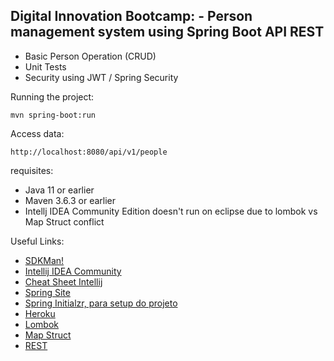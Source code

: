 <h2>Digital Innovation Bootcamp: - Person management system using  Spring Boot API REST </h2>


* Basic Person Operation (CRUD)
* Unit Tests
* Security using JWT / Spring Security

Running the project:

```shell script
mvn spring-boot:run 
```

Access data:

```
http://localhost:8080/api/v1/people
```


requisites:

* Java 11 or earlier
* Maven 3.6.3 or earlier
* Intellj IDEA Community Edition doesn't run on eclipse due to lombok vs Map Struct conflict


Useful Links:

* [SDKMan! ](https://sdkman.io/)
* [Intellij IDEA Community](https://www.jetbrains.com/idea/download)
* [Cheat Sheet Intellij](https://resources.jetbrains.com/storage/products/intellij-idea/docs/IntelliJIDEA_ReferenceCard.pdf)
* [Spring Site](https://spring.io/)
* [Spring Initialzr, para setup do projeto](https://start.spring.io/)
* [Heroku](https://www.heroku.com/)
* [Lombok](https://projectlombok.org/)
* [Map Struct](https://mapstruct.org/)
* [REST](https://restfulapi.net/)




